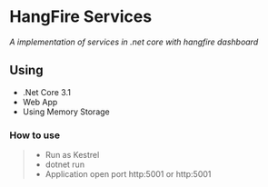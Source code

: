 # HangFire Services
*A implementation of services in .net core with hangfire dashboard*


## Using
- .Net Core 3.1
- Web App
- Using Memory Storage


### How to use

> - Run as Kestrel  
> - dotnet run  
> - Application open port http:5001 or http:5001